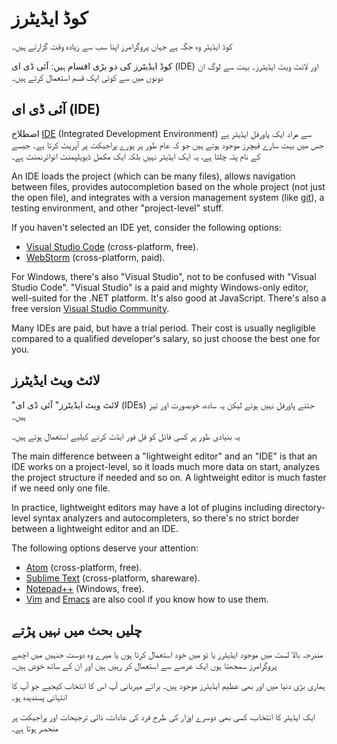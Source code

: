 # کوڈ ایڈیٹرز

کوڈ ایڈیٹر وہ جگہ ہے جہاں پروگرامرز اپنا سب سے زیادہ وقت گزارتے ہیں۔

کوڈ ایڈیٹرز کی دو بڑی اقسام ہیں: آئی ڈی ای (IDE) اور لائٹ ویٹ ایڈیٹرز۔ بہت سے لوگ ان دونوں میں سے کوئی ایک قسم استعمال کرتے ہیں۔

## آئی ڈی ای (IDE)

اصطلاح [IDE](https://en.wikipedia.org/wiki/Integrated_development_environment) (Integrated Development Environment) سے مراد ایک پاورفل ایڈیٹر ہے جس میں بہت سارے فیچرز موجود ہوتے ہیں جو کہ عام طور پر پورے پراجیکٹ پر آپریٹ کرتا ہے۔ جیسے کے نام پتہ چلتا ہے، یہ ایک ایڈیٹر نہیں بلکہ ایک مکمل ڈیویلپمنٹ انوائرنمنٹ ہے۔

An IDE loads the project (which can be many files), allows navigation between files, provides autocompletion based on the whole project (not just the open file), and integrates with a version management system (like [git](https://git-scm.com/)), a testing environment, and other "project-level" stuff.

If you haven't selected an IDE yet, consider the following options:

- [Visual Studio Code](https://code.visualstudio.com/) (cross-platform, free).
- [WebStorm](http://www.jetbrains.com/webstorm/) (cross-platform, paid).

For Windows, there's also "Visual Studio", not to be confused with "Visual Studio Code". "Visual Studio" is a paid and mighty Windows-only editor, well-suited for the .NET platform. It's also good at JavaScript. There's also a free version [Visual Studio Community](https://www.visualstudio.com/vs/community/).

Many IDEs are paid, but have a trial period. Their cost is usually negligible compared to a qualified developer's salary, so just choose the best one for you.

## لائٹ ویٹ ایڈیٹرز

"لائٹ ویٹ ایڈیٹرز" آئی ڈی ای (IDEs) جتنے پاورفل نہیں ہوتے لیکن یہ سادہ، خوبصورت اور تیز ہیں۔

یہ بنیادی طور پر کسی فائل کو فل فور ایڈٹ کرنے کیلیے استعمال ہوتے ہیں۔

The main difference between a "lightweight editor" and an "IDE" is that an IDE works on a project-level, so it loads much more data on start, analyzes the project structure if needed and so on. A lightweight editor is much faster if we need only one file.

In practice, lightweight editors may have a lot of plugins including directory-level syntax analyzers and autocompleters, so there's no strict border between a lightweight editor and an IDE.

The following options deserve your attention:

- [Atom](https://atom.io/) (cross-platform, free).
- [Sublime Text](http://www.sublimetext.com) (cross-platform, shareware).
- [Notepad++](https://notepad-plus-plus.org/) (Windows, free).
- [Vim](http://www.vim.org/) and [Emacs](https://www.gnu.org/software/emacs/) are also cool if you know how to use them.

## چلیں بحث میں نہیں پڑتے

مندرجہ بالا لسٹ میں موجود ایڈیٹرز یا تو میں خود استعمال کرتا ہوں یا میرے وہ دوست جنہیں میں اچھے پروگرامرز سمجھتا ہوں ایک عرصے سے استعمال کر رہیں ہیں اور ان کے ساتھ خوش ہیں۔

ہماری بڑی دنیا میں اور بھی عظیم ایڈیٹرز موجود ہیں۔ برائے مہربانی آپ اس کا انتخاب کیجیے جو آپ کا انتہائی پسندیدہ ہو۔

ایک ایڈیٹر کا انتخاب، کسی بھی دوسرے اوزار کی طرح فرد کی عادات، ذاتی ترجیحات اور پراجیکٹ پر منحصر ہوتا ہے۔
